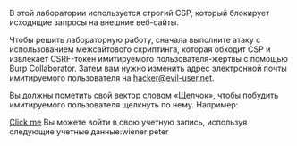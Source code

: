 В этой лаборатории используется строгий CSP, который блокирует исходящие запросы на внешние веб-сайты.

Чтобы решить лабораторную работу, сначала выполните атаку с использованием межсайтового скриптинга, которая обходит CSP и извлекает CSRF-токен имитируемого пользователя-жертвы с помощью Burp Collaborator. Затем вам нужно изменить адрес электронной почты имитируемого пользователя на hacker@evil-user.net.

Вы должны пометить свой вектор словом «Щелчок», чтобы побудить имитируемого пользователя щелкнуть по нему. Например:

<a href="">Click me</a>
Вы можете войти в свою учетную запись, используя следующие учетные данные:wiener:peter

